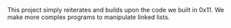 This project simply reiterates and builds upon the code we built in 0x11.
We make more complex programs to manipulate linked lists.
